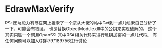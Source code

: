 # EdrawMaxVerify
PS: 
因为能力有限在网上搜索了一个波从大佬的帖中Get到一点儿线索自己分析了一下，可能会有错误。
也是替换ObjectModule.dll中的公钥来实现破解的。
这个其实只是一个调用OpenSSL其中RSA相关代码来进行私钥加密的一点儿代码。
有任何问题可以加入Q群:797189756进行讨论

